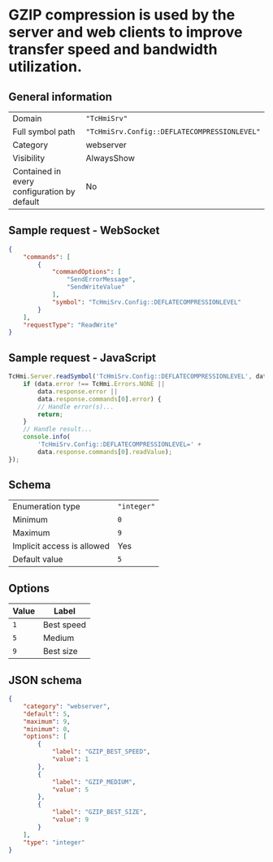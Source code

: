 # GZIP compression is used by the server and web clients to improve transfer speed and bandwidth utilization.

## General information

|  |  |
| - | - |
| Domain | `"TcHmiSrv"` |
| Full symbol path | `"TcHmiSrv.Config::DEFLATECOMPRESSIONLEVEL"` |
| Category | webserver |
| Visibility | AlwaysShow |
| Contained in every configuration by default | No |

## Sample request - WebSocket

```json
{
    "commands": [
        {
            "commandOptions": [
                "SendErrorMessage",
                "SendWriteValue"
            ],
            "symbol": "TcHmiSrv.Config::DEFLATECOMPRESSIONLEVEL"
        }
    ],
    "requestType": "ReadWrite"
}
```

## Sample request - JavaScript

```javascript
TcHmi.Server.readSymbol('TcHmiSrv.Config::DEFLATECOMPRESSIONLEVEL', data => {
    if (data.error !== TcHmi.Errors.NONE ||
        data.response.error ||
        data.response.commands[0].error) {
        // Handle error(s)...
        return;
    }
    // Handle result...
    console.info(
        'TcHmiSrv.Config::DEFLATECOMPRESSIONLEVEL=' +
        data.response.commands[0].readValue);
});
```

## Schema

|  |  |
| - | - |
| Enumeration type | `"integer"` |
| Minimum | `0` |
| Maximum | `9` |
| Implicit access is allowed | Yes |
| Default value | `5` |

## Options

| Value | Label |
| ----- | ----- |
| `1` | Best speed |
| `5` | Medium |
| `9` | Best size |

## JSON schema

```json
{
    "category": "webserver",
    "default": 5,
    "maximum": 9,
    "minimum": 0,
    "options": [
        {
            "label": "GZIP_BEST_SPEED",
            "value": 1
        },
        {
            "label": "GZIP_MEDIUM",
            "value": 5
        },
        {
            "label": "GZIP_BEST_SIZE",
            "value": 9
        }
    ],
    "type": "integer"
}
```
